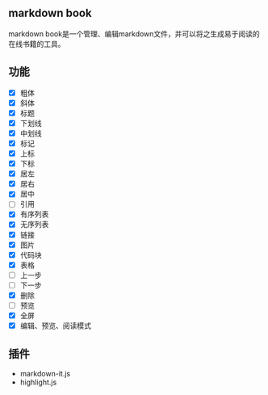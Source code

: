 ## markdown book
markdown book是一个管理、编辑markdown文件，并可以将之生成易于阅读的在线书籍的工具。

## 功能
- [x]  粗体
- [x]  斜体
- [x]  标题
- [x]  下划线
- [x]  中划线
- [x]  标记
- [x]  上标
- [x]  下标
- [x]  居左
- [x]  居右
- [x]  居中
- [ ]  引用
- [x]  有序列表
- [x]  无序列表
- [x]  链接
- [x]  图片
- [x]  代码块
- [x]  表格
- [ ]  上一步
- [ ]  下一步
- [x]  删除
- [ ]  预览
- [x]  全屏
- [x]  编辑、预览、阅读模式

## 插件
- markdown-it.js
- highlight.js
